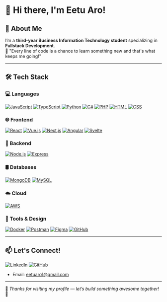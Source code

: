 # 👋 Hi there, I'm Eetu Aro!

## 💫 About Me  
I’m a **third-year Business Information Technology student** specializing in **Fullstack Development**.     
🌱 "Every line of code is a chance to learn something new and that's what keeps me going!"

---

## 🛠️ Tech Stack

### 💻 Languages  
[![JavaScript](https://img.shields.io/badge/-JavaScript-F7DF1E?style=for-the-badge&logo=javascript&logoColor=000)](https://developer.mozilla.org/en-US/docs/Web/JavaScript)
[![TypeScript](https://img.shields.io/badge/-TypeScript-3178C6?style=for-the-badge&logo=typescript&logoColor=fff)](https://www.typescriptlang.org/)
[![Python](https://img.shields.io/badge/-Python-3776AB?style=for-the-badge&logo=python&logoColor=fff)](https://www.python.org/)
[![C#](https://img.shields.io/badge/-C%23-239120?style=for-the-badge&logo=c-sharp&logoColor=fff)](https://learn.microsoft.com/en-us/dotnet/csharp/)
[![PHP](https://img.shields.io/badge/-PHP-777BB4?style=for-the-badge&logo=php&logoColor=fff)](https://www.php.net/)
[![HTML](https://img.shields.io/badge/-HTML-E34F26?style=for-the-badge&logo=html5&logoColor=fff)](https://developer.mozilla.org/en-US/docs/Web/HTML)
[![CSS](https://img.shields.io/badge/-CSS-1572B6?style=for-the-badge&logo=css3&logoColor=fff)](https://developer.mozilla.org/en-US/docs/Web/CSS)

### 🌐 Frontend  
[![React](https://img.shields.io/badge/-React-61DAFB?style=for-the-badge&logo=react&logoColor=000)](https://reactjs.org/)
[![Vue.js](https://img.shields.io/badge/-Vue.js-4FC08D?style=for-the-badge&logo=vue.js&logoColor=fff)](https://vuejs.org/)
[![Next.js](https://img.shields.io/badge/-Next.js-000?style=for-the-badge&logo=next.js&logoColor=fff)](https://nextjs.org/)
[![Angular](https://img.shields.io/badge/-Angular-DD0031?style=for-the-badge&logo=angular&logoColor=fff)](https://angular.io/)
[![Svelte](https://img.shields.io/badge/-Svelte-FF3E00?style=for-the-badge&logo=svelte&logoColor=fff)](https://svelte.dev/)

### 🧩 Backend  
[![Node.js](https://img.shields.io/badge/-Node.js-339933?style=for-the-badge&logo=nodedotjs&logoColor=fff)](https://nodejs.org/)
[![Express](https://img.shields.io/badge/-Express-000?style=for-the-badge&logo=express&logoColor=fff)](https://expressjs.com/)

### 🛢️ Databases  
[![MongoDB](https://img.shields.io/badge/-MongoDB-47A248?style=for-the-badge&logo=mongodb&logoColor=fff)](https://www.mongodb.com/)
[![MySQL](https://img.shields.io/badge/-MySQL-4479A1?style=for-the-badge&logo=mysql&logoColor=fff)](https://www.mysql.com/)

### ☁️ Cloud  
[![AWS](https://img.shields.io/badge/-AWS-232F3E?style=for-the-badge&logo=amazon-aws&logoColor=fff)](https://aws.amazon.com/)

### 🧰 Tools & Design  
[![Docker](https://img.shields.io/badge/-Docker-2496ED?style=for-the-badge&logo=docker&logoColor=fff)](https://www.docker.com/)
[![Postman](https://img.shields.io/badge/-Postman-FF6C37?style=for-the-badge&logo=postman&logoColor=fff)](https://www.postman.com/)
[![Figma](https://img.shields.io/badge/-Figma-F24E1E?style=for-the-badge&logo=figma&logoColor=fff)](https://www.figma.com/)
[![GitHub](https://img.shields.io/badge/-GitHub-181717?style=for-the-badge&logo=github&logoColor=fff)](https://github.com/)

---

## 📫 Let's Connect!

[![LinkedIn](https://img.shields.io/badge/-LinkedIn-0A66C2?style=for-the-badge&logo=linkedin&logoColor=fff)](https://www.linkedin.com/in/eetuaro)
[![GitHub](https://img.shields.io/badge/-GitHub-181717?style=for-the-badge&logo=github&logoColor=fff)](https://github.com/eetuaro1)
- Email: eetuaro1@gmail.com

---

🌟 *Thanks for visiting my profile — let’s build something awesome together!* 🚀

